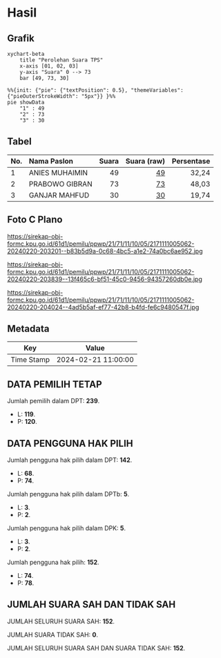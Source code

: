 # Hasil

## Grafik

```mermaid
xychart-beta
    title "Perolehan Suara TPS"
    x-axis [01, 02, 03]
    y-axis "Suara" 0 --> 73
    bar [49, 73, 30]
```

```mermaid
%%{init: {"pie": {"textPosition": 0.5}, "themeVariables": {"pieOuterStrokeWidth": "5px"}} }%%
pie showData
    "1" : 49
    "2" : 73
    "3" : 30
```

## Tabel

| No. | Nama Paslon    | Suara | Suara (raw) | Persentase |
|:--- |:-------------- | -----:| -----------:| ----------:|
| 1   | ANIES MUHAIMIN | 49    | [49][p-1]   | 32,24      |
| 2   | PRABOWO GIBRAN | 73    | [73][p-2]   | 48,03      |
| 3   | GANJAR MAHFUD  | 30    | [30][p-3]   | 19,74      |


[p-1]: https://github.com/gigit-pemilu/pemilu-2024-21-kepulauan-riau/blob/main/pilpres/hitung-suara/sub/21-kepulauan-riau/sub/71-kota-batam/sub/11-sagulung/sub/1005-sungai-langkai/sub/062-tps/sub/paslon-1.txt
[p-2]: https://github.com/gigit-pemilu/pemilu-2024-21-kepulauan-riau/blob/main/pilpres/hitung-suara/sub/21-kepulauan-riau/sub/71-kota-batam/sub/11-sagulung/sub/1005-sungai-langkai/sub/062-tps/sub/paslon-2.txt
[p-3]: https://github.com/gigit-pemilu/pemilu-2024-21-kepulauan-riau/blob/main/pilpres/hitung-suara/sub/21-kepulauan-riau/sub/71-kota-batam/sub/11-sagulung/sub/1005-sungai-langkai/sub/062-tps/sub/paslon-3.txt

## Foto C Plano

https://sirekap-obj-formc.kpu.go.id/61d1/pemilu/ppwp/21/71/11/10/05/2171111005062-20240220-203201--b83b5d9a-0c68-4bc5-a1e2-74a0bc6ae952.jpg

https://sirekap-obj-formc.kpu.go.id/61d1/pemilu/ppwp/21/71/11/10/05/2171111005062-20240220-203839--13f465c6-bf51-45c0-9456-94357260db0e.jpg

https://sirekap-obj-formc.kpu.go.id/61d1/pemilu/ppwp/21/71/11/10/05/2171111005062-20240220-204024--4ad5b5af-ef77-42b8-b4fd-fe6c9480547f.jpg


## Metadata

| Key        | Value               |
| ---------- | ------------------- |
| Time Stamp | 2024-02-21 11:00:00 |


## DATA PEMILIH TETAP

Jumlah pemilih dalam DPT: **239**.
 * L: **119**.
 * P: **120**.

## DATA PENGGUNA HAK PILIH

Jumlah pengguna hak pilih dalam DPT: **142**.
 * L: **68**.
 * P: **74**.

Jumlah pengguna hak pilih dalam DPTb: **5**.
 * L: **3**.
 * P: **2**.

Jumlah pengguna hak pilih dalam DPK: **5**.
 * L: **3**.
 * P: **2**.

Jumlah pengguna hak pilih: **152**.
 * L: **74**.
 * P: **78**.

## JUMLAH SUARA SAH DAN TIDAK SAH

JUMLAH SELURUH SUARA SAH: **152**.

JUMLAH SUARA TIDAK SAH: **0**.

JUMLAH SELURUH SUARA SAH DAN SUARA TIDAK SAH: **152**.


